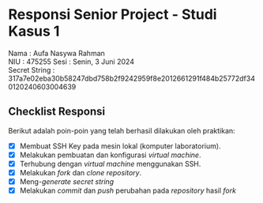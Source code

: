 # Responsi Senior Project - Studi Kasus 1

Nama : Aufa Nasywa Rahman  
NIU : 475255
Sesi : Senin, 3 Juni 2024  
Secret String : 317a7e02eba30b58247dbd758b2f9242959f8e2012661291f484b25772df340120240603004639

## Checklist Responsi

Berikut adalah poin-poin yang telah berhasil dilakukan oleh praktikan:

- [x] Membuat SSH Key pada mesin lokal (komputer laboratorium).
- [x] Melakukan pembuatan dan konfigurasi _virtual machine_.
- [x] Terhubung dengan _virtual machine_ menggunakan SSH.
- [x] Melakukan _fork_ dan _clone_ _repository_.
- [x] Meng-_generate_ _secret string_
- [x] Melakukan _commit_ dan _push_ perubahan pada _repository_ hasil _fork_
